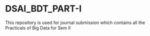 # DSAI_BDT_PART-I
This repository is used for journal submission which contains all the Practicals of Big Data for Sem II
